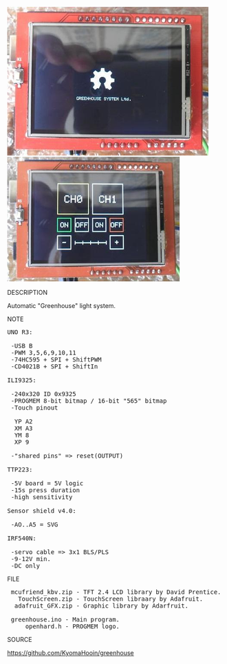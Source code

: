 ![Greenhouse Logo](https://github.com/KyomaHooin/greenhouse/raw/master/greenhouse_2_screen.jpg "screenshot")
![Greenhouse Menu](https://github.com/KyomaHooin/greenhouse/raw/master/greenhouse_1_screen.jpg "screenshot")

DESCRIPTION

Automatic "Greenhouse" light system.

NOTE

<pre>
UNO R3:

 -USB B
 -PWM 3,5,6,9,10,11
 -74HC595 + SPI + ShiftPWM
 -CD4021B + SPI + ShiftIn

ILI9325:

 -240x320 ID 0x9325
 -PROGMEM 8-bit bitmap / 16-bit "565" bitmap
 -Touch pinout

  YP A2
  XM A3
  YM 8
  XP 9

 -"shared pins" => reset(OUTPUT)

TTP223:

 -5V board = 5V logic
 -15s press duration
 -high sensitivity

Sensor shield v4.0:

 -AO..A5 = SVG

IRF540N:

 -servo cable => 3x1 BLS/PLS
 -9-12V min.
 -DC only
</pre>

FILE

<pre>
 mcufriend_kbv.zip - TFT 2.4 LCD library by David Prentice.
   TouchScreen.zip - TouchScreen libraary by Adafruit.
  adafruit_GFX.zip - Graphic library by Adarfruit.

 greenhouse.ino - Main program.
     openhard.h - PROGMEM logo.
</pre>

SOURCE

https://github.com/KyomaHooin/greenhouse


